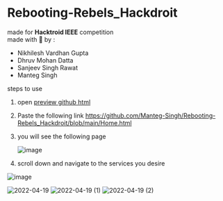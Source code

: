 # Rebooting-Rebels_Hackdroit


made for **Hacktroid IEEE** competition  
made with 💙 by :
- Nikhilesh Vardhan Gupta
- Dhruv Mohan Datta
- Sanjeev Singh Rawat
- Manteg Singh  

steps to use 
1. open [preview github html](https://htmlpreview.github.io/)  
2. Paste the following link https://github.com/Manteg-Singh/Rebooting-Rebels_Hackdroit/blob/main/Home.html
3. you will see the following page  
      
   ![image](https://user-images.githubusercontent.com/91803010/161365483-579c1b00-487e-4274-bef1-a2fc3b4c3cc4.png)     
     
4. scroll down and navigate to the services you desire  
   
  ![image](https://user-images.githubusercontent.com/91803010/161365550-c4fd1b6a-8b61-49fc-8411-ab514b9fffaf.png)  



![2022-04-19](https://user-images.githubusercontent.com/78022273/163987465-7c3ff27c-6372-4a19-8e75-e9a9e42312c0.png)
![2022-04-19 (1)](https://user-images.githubusercontent.com/78022273/163987486-3473993e-fb6c-4a47-8ec7-e53387ae7481.png)
![2022-04-19 (2)](https://user-images.githubusercontent.com/78022273/163987502-03a3f6e6-9137-43f8-89db-262f894ef526.png)

